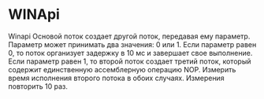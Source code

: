 # WINApi
Winapi
Основой поток создает другой поток, передавая ему параметр. Параметр может принимать два
значения: 0 или 1. Если параметр равен 0, то поток организует задержку в 10 мс и завершает свое
выполнение. Если параметр равен 1, то второй поток создает третий поток, который содержит
единственную ассемблерную операцию NOP. Измерить время исполнения второго потока в обоих
случаях. Измерения повторить 10 раз.
